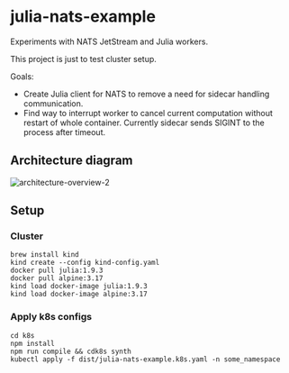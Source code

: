 # julia-nats-example

Experiments with NATS JetStream and Julia workers.

This project is just to test cluster setup.

Goals:
* Create Julia client for NATS to remove a need for sidecar handling communication.
* Find way to interrupt worker to cancel current computation without restart of whole container. Currently sidecar sends SIGINT to the process after timeout.

## Architecture diagram

![architecture-overview-2](https://github.com/jakubwro/julia-nats-example/assets/6503171/4a8f8a38-9ddd-4afc-83dd-aa8248cdeec3)

## Setup

### Cluster

```
brew install kind
kind create --config kind-config.yaml
docker pull julia:1.9.3
docker pull alpine:3.17
kind load docker-image julia:1.9.3
kind load docker-image alpine:3.17

```

### Apply k8s configs

```
cd k8s
npm install
npm run compile && cdk8s synth 
kubectl apply -f dist/julia-nats-example.k8s.yaml -n some_namespace
```


